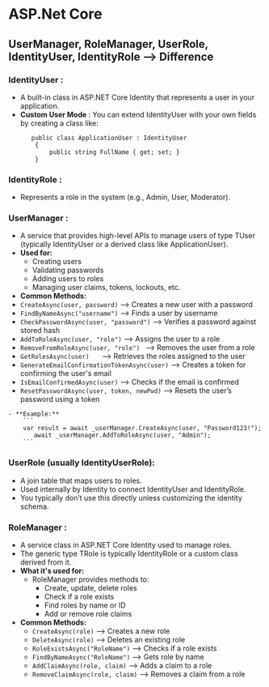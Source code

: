 # ASP.Net Core

## UserManager, RoleManager, UserRole, IdentityUser, IdentityRole --> Difference
###  IdentityUser : 
  - A built-in class in ASP.NET Core Identity that represents a user in your application.
  - **Custom User Mode** : You can extend IdentityUser with your own fields by creating a class like:
    ```
       public class ApplicationUser : IdentityUser
        {
            public string FullName { get; set; }
        }
    
    ```
  ### IdentityRole : 
   - Represents a role in the system (e.g., Admin, User, Moderator).
  ### UserManager<TUser> : 
   - A service that provides high-level APIs to manage users of type TUser (typically IdentityUser or a derived class like ApplicationUser).
   - **Used for:**
      - Creating users
      - Validating passwords
      - Adding users to roles
      - Managing user claims, tokens, lockouts, etc.
  - **Common Methods:**
   - `CreateAsync(user, password)`   -->  Creates a new user with a password
   - `FindByNameAsync("username")`   -->  Finds a user by username
   - `CheckPasswordAsync(user, "password")`   --> Verifies a password against stored hash
   - `AddToRoleAsync(user, "role")`   -->  Assigns the user to a role
   - `RemoveFromRoleAsync(user, "role")	`  --> Removes the user from a role
   - `GetRolesAsync(user)	`  --> Retrieves the roles assigned to the user
   - `GenerateEmailConfirmationTokenAsync(user)`   -->  Creates a token for confirming the user's email
   - `IsEmailConfirmedAsync(user)`   -->  Checks if the email is confirmed
   - `ResetPasswordAsync(user, token, newPwd)`  --> Resets the user’s password using a token
            
    - **Example:**
        ```
        var result = await _userManager.CreateAsync(user, "Password123!");
           await _userManager.AddToRoleAsync(user, "Admin");
        ```
    

  ### UserRole (usually IdentityUserRole<TKey>):
  - A join table that maps users to roles.
  - Used internally by Identity to connect IdentityUser and IdentityRole.
  - You typically don’t use this directly unless customizing the identity schema.
  ### RoleManager<TRole> : 
   - A service class in ASP.NET Core Identity used to manage roles.
   - The generic type TRole is typically IdentityRole or a custom class derived from it.
   - **What it's used for:**
      - RoleManager provides methods to:
         - Create, update, delete roles
         - Check if a role exists
         - Find roles by name or ID
         - Add or remove role claims
   - **Common Methods:**
      - `CreateAsync(role)`    -->    Creates a new role
      - `DeleteAsync(role)`    -->    Deletes an existing role
      - `RoleExistsAsync("RoleName")`   --> Checks if a role exists
      - `FindByNameAsync("RoleName")`   --> Gets role by name
      - `AddClaimAsync(role, claim)`    --> Adds a claim to a role
      - `RemoveClaimAsync(role, claim)`   --> Removes a claim from a role


 
